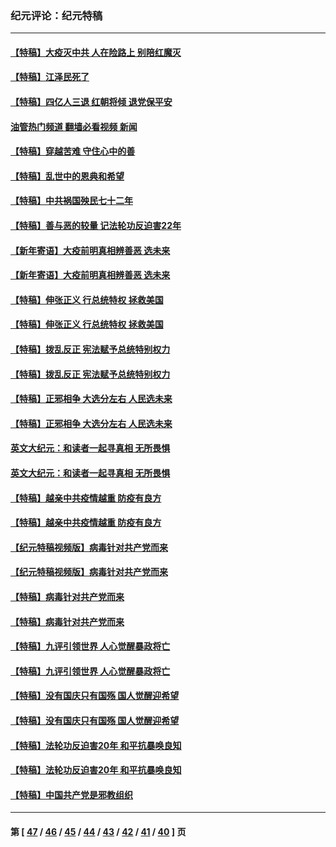 ### 纪元评论：纪元特稿
---
#### [【特稿】大疫灭中共 人在险路上 别陪红魔灭](../../pages/nsc424/n13890697.md?12300330) 
#### [【特稿】江泽民死了](../../pages/nsc424/n13876300.md?12300330) 
#### [【特稿】四亿人三退 红朝将倾 退党保平安](../../pages/nsc424/n13794378.md?12300330) 
#### [油管热门频道 翻墙必看视频 新闻](ok?12300330)
#### [【特稿】穿越苦难 守住心中的善](../../pages/nsc424/n13784979.md?12300330) 
#### [【特稿】乱世中的恩典和希望](../../pages/nsc424/n13734687.md?12300330) 
#### [【特稿】中共祸国殃民七十二年](../../pages/nsc424/n13272607.md?12300330) 
#### [【特稿】善与恶的较量 记法轮功反迫害22年](../../pages/nsc424/n13086597.md?12300330) 
#### [【新年寄语】大疫前明真相辨善恶 选未来](../../pages/nsc424/n12660855.md?12300330) 
#### [【新年寄语】大疫前明真相辨善恶 选未来](../../pages/nsc424/n12660855.md?12300330) 
#### [【特稿】伸张正义 行总统特权 拯救美国](../../pages/nsc424/n12616806.md?12300330) 
#### [【特稿】伸张正义 行总统特权 拯救美国](../../pages/nsc424/n12616806.md?12300330) 
#### [【特稿】拨乱反正 宪法赋予总统特别权力](../../pages/nsc424/n12598306.md?12300330) 
#### [【特稿】拨乱反正 宪法赋予总统特别权力](../../pages/nsc424/n12598306.md?12300330) 
#### [【特稿】正邪相争 大选分左右 人民选未来](../../pages/nsc424/n12545208.md?12300330) 
#### [【特稿】正邪相争 大选分左右 人民选未来](../../pages/nsc424/n12545208.md?12300330) 
#### [英文大纪元：和读者一起寻真相 无所畏惧](../../pages/nsc424/n12542027.md?12300330) 
#### [英文大纪元：和读者一起寻真相 无所畏惧](../../pages/nsc424/n12542027.md?12300330) 
#### [【特稿】越亲中共疫情越重 防疫有良方](../../pages/nsc424/n12042989.md?12300330) 
#### [【特稿】越亲中共疫情越重 防疫有良方](../../pages/nsc424/n12042989.md?12300330) 
#### [【纪元特稿视频版】病毒针对共产党而来](../../pages/nsc424/n11977328.md?12300330) 
#### [【纪元特稿视频版】病毒针对共产党而来](../../pages/nsc424/n11977328.md?12300330) 
#### [【特稿】病毒针对共产党而来](../../pages/nsc424/n11928818.md?12300330) 
#### [【特稿】病毒针对共产党而来](../../pages/nsc424/n11928818.md?12300330) 
#### [【特稿】九评引领世界 人心觉醒暴政将亡](../../pages/nsc424/n11660496.md?12300330) 
#### [【特稿】九评引领世界 人心觉醒暴政将亡](../../pages/nsc424/n11660496.md?12300330) 
#### [【特稿】没有国庆只有国殇 国人觉醒迎希望](../../pages/nsc424/n11549354.md?12300330) 
#### [【特稿】没有国庆只有国殇 国人觉醒迎希望](../../pages/nsc424/n11549354.md?12300330) 
#### [【特稿】法轮功反迫害20年 和平抗暴唤良知](../../pages/nsc424/n11389135.md?12300330) 
#### [【特稿】法轮功反迫害20年 和平抗暴唤良知](../../pages/nsc424/n11389135.md?12300330) 
#### [【特稿】中国共产党是邪教组织](../../pages/nsc424/n11355551.md?12300330) 

---
#### 第 [ [47](./47.md?12300330) / [46](./46.md?12300330) / [45](./45.md?12300330) / [44](./44.md?12300330) / [43](./43.md?12300330) / [42](./42.md?12300330) / [41](./41.md?12300330) / [40](./40.md?12300330) ] 页
